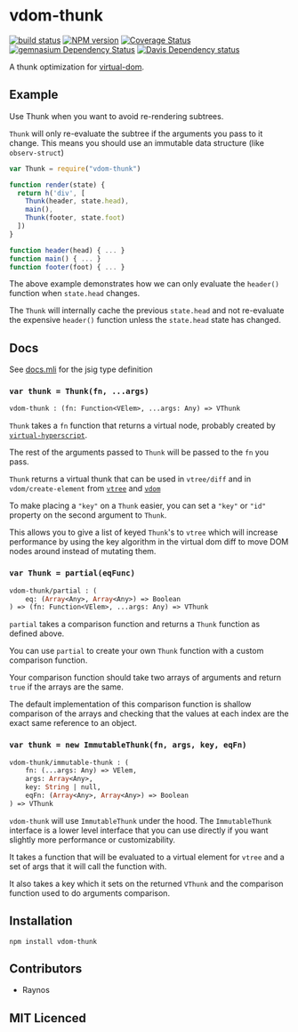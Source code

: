 # vdom-thunk

[![build status][1]][2]
[![NPM version][3]][4]
[![Coverage Status][5]][6]
[![gemnasium Dependency Status][7]][8]
[![Davis Dependency status][9]][10]

<!-- [![browser support][11]][12] -->

A thunk optimization for [virtual-dom](https://github.com/Matt-Esch/virtual-dom).

## Example

Use Thunk when you want to avoid re-rendering subtrees.

`Thunk` will only re-evaluate the subtree if the arguments
  you pass to it change. This means you should use an immutable
  data structure (like `observ-struct`)

```js
var Thunk = require("vdom-thunk")

function render(state) {
  return h('div', [
    Thunk(header, state.head),
    main(),
    Thunk(footer, state.foot)
  ])
}

function header(head) { ... }
function main() { ... }
function footer(foot) { ... }
```

The above example demonstrates how we can only evaluate the
  `header()` function when `state.head` changes.

The `Thunk` will internally cache the previous `state.head` and 
  not re-evaluate the expensive `header()` function unless the
  `state.head` state has changed.

## Docs

See [docs.mli][docs] for the jsig type definition

### `var thunk = Thunk(fn, ...args)`

```ocaml
vdom-thunk : (fn: Function<VElem>, ...args: Any) => VThunk
```

`Thunk` takes a `fn` function that returns a virtual node,
  probably created by [`virtual-hyperscript`][hyperscript].

The rest of the arguments passed to `Thunk` will be passed to
  the `fn` you pass.

`Thunk` returns a virtual thunk that can be used in `vtree/diff`
  and in `vdom/create-element` from [`vtree`][vtree] and
  [`vdom`][vdom]

To make placing a `"key"` on a `Thunk` easier, you can set a
  `"key"` or `"id"` property on the second argument to `Thunk`.

This allows you to give a list of keyed `Thunk`'s to `vtree`
  which will increase performance by using the key algorithm
  in the virtual dom diff to move DOM nodes around instead of
  mutating them.

### `var Thunk = partial(eqFunc)`

```ocaml
vdom-thunk/partial : (
    eq: (Array<Any>, Array<Any>) => Boolean
) => (fn: Function<VElem>, ...args: Any) => VThunk
```

`partial` takes a comparison function and returns a `Thunk`
  function as defined above.

You can use `partial` to create your own `Thunk` function with
  a custom comparison function.

Your comparison function should take two arrays of arguments and
  return `true` if the arrays are the same.

The default implementation of this comparison function is 
  shallow comparison of the arrays and checking that the values
  at each index are the exact same reference to an object.

### `var thunk = new ImmutableThunk(fn, args, key, eqFn)`

```ocaml
vdom-thunk/immutable-thunk : (
    fn: (...args: Any) => VElem,
    args: Array<Any>,
    key: String | null,
    eqFn: (Array<Any>, Array<Any>) => Boolean
) => VThunk
```

`vdom-thunk` will use `ImmutableThunk` under the hood. The 
  `ImmutableThunk` interface is a lower level interface that
  you can use directly if you want slightly more performance
  or customizability.

It takes a function that will be evaluated to a virtual element
  for `vtree` and a set of args that it will call the function
  with.

It also takes a key which it sets on the returned `VThunk` and
  the comparison function used to do arguments comparison.


## Installation

`npm install vdom-thunk`

## Contributors

 - Raynos

## MIT Licenced

  [1]: https://secure.travis-ci.org/Raynos/vdom-thunk.png
  [2]: https://travis-ci.org/Raynos/vdom-thunk
  [3]: https://badge.fury.io/js/vdom-thunk.png
  [4]: https://badge.fury.io/js/vdom-thunk
  [5]: https://coveralls.io/repos/Raynos/vdom-thunk/badge.png
  [6]: https://coveralls.io/r/Raynos/vdom-thunk
  [7]: https://gemnasium.com/Raynos/vdom-thunk.png
  [8]: https://gemnasium.com/Raynos/vdom-thunk
  [9]: https://david-dm.org/Raynos/vdom-thunk.png
  [10]: https://david-dm.org/Raynos/vdom-thunk
  [11]: https://ci.testling.com/Raynos/vdom-thunk.png
  [12]: https://ci.testling.com/Raynos/vdom-thunk

  [docs]: https://github.com/Raynos/vdom-thunk/tree/master/docs.mli
  [hyperscript]: https://github.com/Raynos/virtual-hyperscript
  [vtree]: https://github.com/Matt-Esch/vtree
  [vdom]: https://github.com/Matt-Esch/vdom
